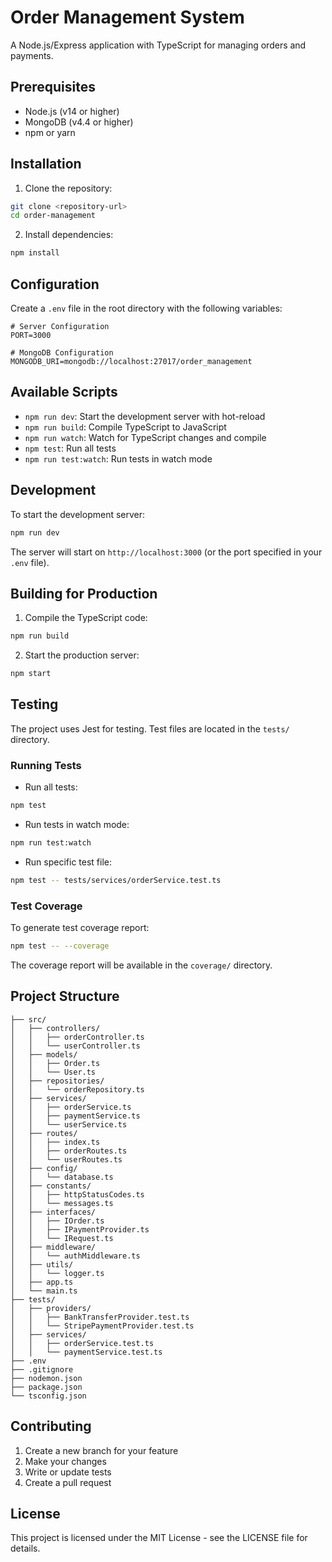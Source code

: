 # Order Management System

A Node.js/Express application with TypeScript for managing orders and payments.

## Prerequisites

- Node.js (v14 or higher)
- MongoDB (v4.4 or higher)
- npm or yarn

## Installation

1. Clone the repository:

```bash
git clone <repository-url>
cd order-management
```

2. Install dependencies:

```bash
npm install
```

## Configuration

Create a `.env` file in the root directory with the following variables:

```env
# Server Configuration
PORT=3000

# MongoDB Configuration
MONGODB_URI=mongodb://localhost:27017/order_management

```

## Available Scripts

- `npm run dev`: Start the development server with hot-reload
- `npm run build`: Compile TypeScript to JavaScript
- `npm run watch`: Watch for TypeScript changes and compile
- `npm test`: Run all tests
- `npm run test:watch`: Run tests in watch mode

## Development

To start the development server:

```bash
npm run dev
```

The server will start on `http://localhost:3000` (or the port specified in your `.env` file).

## Building for Production

1. Compile the TypeScript code:

```bash
npm run build
```

2. Start the production server:

```bash
npm start
```

## Testing

The project uses Jest for testing. Test files are located in the `tests/` directory.

### Running Tests

- Run all tests:

```bash
npm test
```

- Run tests in watch mode:

```bash
npm run test:watch
```

- Run specific test file:

```bash
npm test -- tests/services/orderService.test.ts
```

### Test Coverage

To generate test coverage report:

```bash
npm test -- --coverage
```

The coverage report will be available in the `coverage/` directory.

## Project Structure

```
├── src/
│   ├── controllers/
│   │   ├── orderController.ts
│   │   └── userController.ts
│   ├── models/
│   │   ├── Order.ts
│   │   └── User.ts
│   ├── repositories/
│   │   └── orderRepository.ts
│   ├── services/
│   │   ├── orderService.ts
│   │   ├── paymentService.ts
│   │   └── userService.ts
│   ├── routes/
│   │   ├── index.ts
│   │   ├── orderRoutes.ts
│   │   └── userRoutes.ts
│   ├── config/
│   │   └── database.ts
│   ├── constants/
│   │   ├── httpStatusCodes.ts
│   │   └── messages.ts
│   ├── interfaces/
│   │   ├── IOrder.ts
│   │   ├── IPaymentProvider.ts
│   │   └── IRequest.ts
│   ├── middleware/
│   │   └── authMiddleware.ts
│   ├── utils/
│   │   └── logger.ts
│   ├── app.ts
│   └── main.ts
├── tests/
│   ├── providers/
│   │   ├── BankTransferProvider.test.ts
│   │   └── StripePaymentProvider.test.ts
│   ├── services/
│   │   ├── orderService.test.ts
│   │   └── paymentService.test.ts
├── .env
├── .gitignore
├── nodemon.json
├── package.json
└── tsconfig.json
```

## Contributing

1. Create a new branch for your feature
2. Make your changes
3. Write or update tests
4. Create a pull request

## License

This project is licensed under the MIT License - see the LICENSE file for details.
